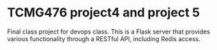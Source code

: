 # TCMG476 project4 and project 5
Final class project for devops class. This is a Flask server that provides various functionality through a RESTful API, including Redis access.
